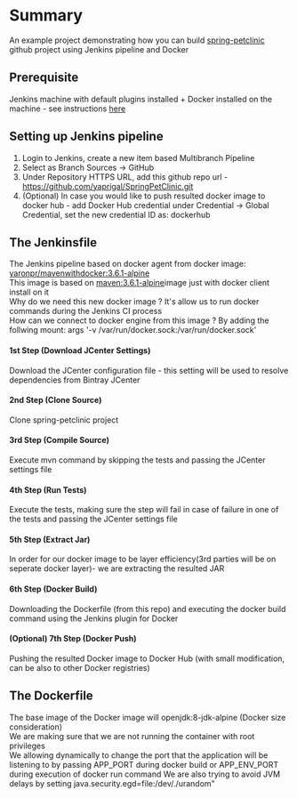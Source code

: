 # Summary
An example project demonstrating how you can build <a href="https://github.com/spring-projects/spring-petclinic">spring-petclinic</a> github project using Jenkins pipeline and Docker

## Prerequisite 
Jenkins machine with default plugins installed + Docker installed on the machine - see instructions <a href="https://jenkins.io/doc/book/installing/">here</a>

## Setting up Jenkins pipeline
1. Login to Jenkins, create a new item based Multibranch Pipeline
2. Select as Branch Sources -> GitHub
3. Under Repository HTTPS URL, add this github repo url - https://github.com/yaprigal/SpringPetClinic.git
4. (Optional) In case you would like to push resulted docker image to docker hub - add Docker Hub credential under Credential -> Global Credential, set the new credential ID as: dockerhub

## The Jenkinsfile
The Jenkins pipeline based on docker agent from docker image: <a href="https://hub.docker.com/r/yaronpr/mavenwithdocker">yaronpr/mavenwithdocker:3.6.1-alpine</a><br>
This image is based on <a href="https://hub.docker.com/_/maven?tab=tags&page=1&name=3.6.1-alpine">maven:3.6.1-alpine</a>image just with docker client install on it<br>
Why do we need this new docker image ? It's allow us to run docker commands during the Jenkins CI process<br>
How can we connect to docker engine from this image ? By adding the follwing mount: args '-v /var/run/docker.sock:/var/run/docker.sock'
<br>
#### 1st Step (Download JCenter Settings)
Download the JCenter configuration file - this setting will be used to resolve dependencies from Bintray JCenter<br>
#### 2nd Step (Clone Source)
Clone spring-petclinic project
#### 3rd Step (Compile Source)
Execute mvn command by skipping the tests and passing the JCenter settings file
#### 4th Step (Run Tests)
Execute the tests, making sure the step will fail in case of failure in one of the tests and passing the JCenter settings file<br>
#### 5th Step (Extract Jar)
In order for our docker image to be layer efficiency(3rd parties will be on seperate docker layer)- we are extracting the resulted JAR 
#### 6th Step (Docker Build)
Downloading the Dockerfile (from this repo) and executing the docker build command using the Jenkins plugin for Docker<br>
#### (Optional) 7th Step (Docker Push)
Pushing the resulted Docker image to Docker Hub (with small modification, can be also to other Docker registries)

## The Dockerfile
The base image of the Docker image will openjdk:8-jdk-alpine (Docker size consideration)<br>
We are making sure that we are not running the container with root privileges<br>
We allowing dynamically to change the port that the application will be listening to by passing APP_PORT during docker build or APP_ENV_PORT during execution of docker run command
We are also trying to avoid JVM delays by setting java.security.egd=file:/dev/./urandom" 






